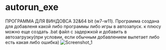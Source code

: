 # autorun_exe
ПРОГРАММА ДЛЯ ВИНДОВСА 32&64 bit (w7-w11).
Программа создана для добавленя какой либо программы либо игры в автозапуск.
к плюсу можно еще создать .bat файл с задержкой и добавить в автозагрузку(при условии, если обычным добавлением вылетает
либо есть какая либо ошибка)
![Screenshot_1](https://github.com/user-attachments/assets/a0ab9f8d-7a0a-4c41-b284-d7919ed38e03)
